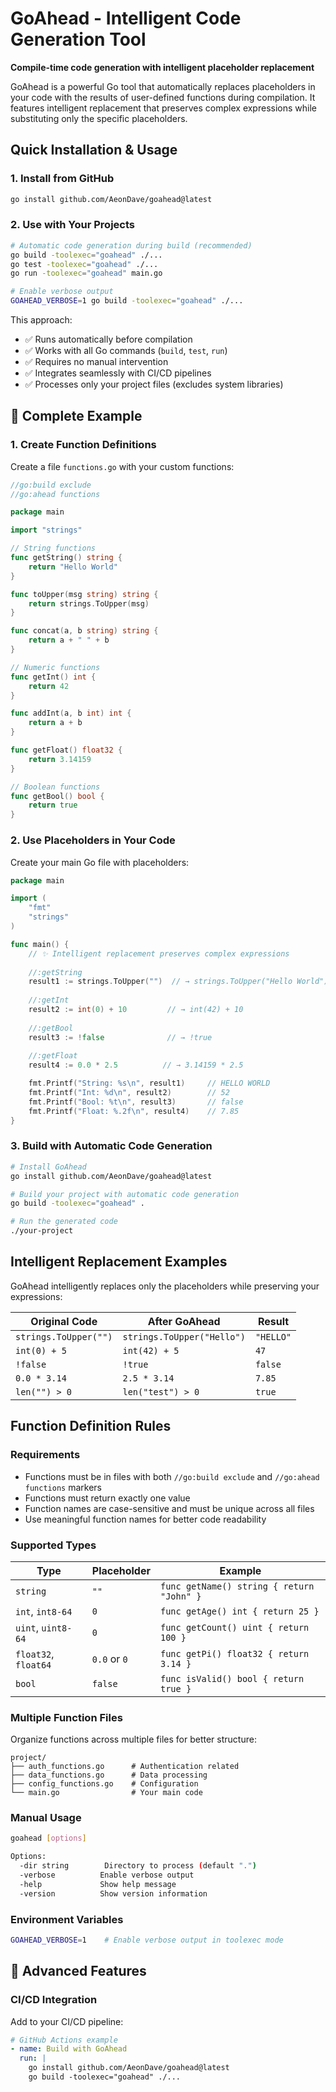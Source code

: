 # GoAhead - Intelligent Code Generation Tool

**Compile-time code generation with intelligent placeholder replacement**

GoAhead is a powerful Go tool that automatically replaces placeholders in your code with the results of user-defined functions during compilation. It features intelligent replacement that preserves complex expressions while substituting only the specific placeholders.

## Quick Installation & Usage

### 1. Install from GitHub
```bash
go install github.com/AeonDave/goahead@latest
```

### 2. Use with Your Projects
```bash
# Automatic code generation during build (recommended)
go build -toolexec="goahead" ./...
go test -toolexec="goahead" ./...
go run -toolexec="goahead" main.go

# Enable verbose output
GOAHEAD_VERBOSE=1 go build -toolexec="goahead" ./...
```

This approach:
- ✅ Runs automatically before compilation
- ✅ Works with all Go commands (`build`, `test`, `run`)
- ✅ Requires no manual intervention
- ✅ Integrates seamlessly with CI/CD pipelines
- ✅ Processes only your project files (excludes system libraries)

## 📖 Complete Example

### 1. Create Function Definitions
Create a file `functions.go` with your custom functions:

```go
//go:build exclude
//go:ahead functions

package main

import "strings"

// String functions
func getString() string {
    return "Hello World"
}

func toUpper(msg string) string {
    return strings.ToUpper(msg)
}

func concat(a, b string) string {
    return a + " " + b
}

// Numeric functions
func getInt() int {
    return 42
}

func addInt(a, b int) int {
    return a + b
}

func getFloat() float32 {
    return 3.14159
}

// Boolean functions
func getBool() bool {
    return true
}
```

### 2. Use Placeholders in Your Code
Create your main Go file with placeholders:

```go
package main

import (
    "fmt"
    "strings"
)

func main() {
    // ✨ Intelligent replacement preserves complex expressions
    
    //:getString
    result1 := strings.ToUpper("")  // → strings.ToUpper("Hello World")
    
    //:getInt
    result2 := int(0) + 10         // → int(42) + 10
    
    //:getBool
    result3 := !false              // → !true
    
    //:getFloat
    result4 := 0.0 * 2.5          // → 3.14159 * 2.5

    fmt.Printf("String: %s\n", result1)     // HELLO WORLD
    fmt.Printf("Int: %d\n", result2)        // 52
    fmt.Printf("Bool: %t\n", result3)       // false  
    fmt.Printf("Float: %.2f\n", result4)    // 7.85
}
```

### 3. Build with Automatic Code Generation
```bash
# Install GoAhead
go install github.com/AeonDave/goahead@latest

# Build your project with automatic code generation
go build -toolexec="goahead" .

# Run the generated code
./your-project
```

## Intelligent Replacement Examples

GoAhead intelligently replaces only the placeholders while preserving your expressions:

| Original Code | After GoAhead | Result |
|---------------|---------------|---------|
| `strings.ToUpper("")` | `strings.ToUpper("Hello")` | `"HELLO"` |
| `int(0) + 5` | `int(42) + 5` | `47` |
| `!false` | `!true` | `false` |
| `0.0 * 3.14` | `2.5 * 3.14` | `7.85` |
| `len("") > 0` | `len("test") > 0` | `true` |
## Function Definition Rules

### Requirements
- Functions must be in files with both `//go:build exclude` and `//go:ahead functions` markers
- Functions must return exactly one value
- Function names are case-sensitive and must be unique across all files
- Use meaningful function names for better code readability

### Supported Types
| Type | Placeholder | Example |
|------|-------------|---------|
| `string` | `""` | `func getName() string { return "John" }` |
| `int`, `int8-64` | `0` | `func getAge() int { return 25 }` |
| `uint`, `uint8-64` | `0` | `func getCount() uint { return 100 }` |
| `float32`, `float64` | `0.0` or `0` | `func getPi() float32 { return 3.14 }` |
| `bool` | `false` | `func isValid() bool { return true }` |

### Multiple Function Files
Organize functions across multiple files for better structure:
```
project/
├── auth_functions.go      # Authentication related
├── data_functions.go      # Data processing  
├── config_functions.go    # Configuration
└── main.go                # Your main code
```

### Manual Usage
```bash
goahead [options]

Options:
  -dir string        Directory to process (default ".")
  -verbose          Enable verbose output  
  -help             Show help message
  -version          Show version information
```

### Environment Variables
```bash
GOAHEAD_VERBOSE=1    # Enable verbose output in toolexec mode
```

## 🔧 Advanced Features

### CI/CD Integration
Add to your CI/CD pipeline:
```yaml
# GitHub Actions example
- name: Build with GoAhead
  run: |
    go install github.com/AeonDave/goahead@latest
    go build -toolexec="goahead" ./...
```
